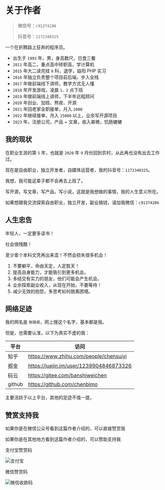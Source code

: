 # 关于作者

> 微信号：`c91374286`
>
> 抖音号：`1172348325`

一个在折腾路上狂奔的程序员。

-   出生于 `1993` 年，男，身高数尺，日食三餐
-   `2011` 年高二，重点高中转职高，学计算机
-   `2015` 年大二读完挂 `8` 科，退学，益阳 PHP 实习
-   `2016` 年独立负责整个项目前后端，步入全栈
-   `2017` 年做前端线下讲师，教学方式无人懂
-   `2018` 年开发游戏，凌晨 `1，2` 点下班
-   `2019` 年做前端线上讲师，下半年远程顾问
-   `2020` 年创业、加班、熬夜、开源
-   `2021` 年回老家全职接单，月入 `2000`
-   `2022` 年继续接单，月入 `15000` 以上，业余写开源项目
-   `2023` 年，注册公司，产品 + 文章，收入甚微，饥肠辘辘

## 我的现状

在职业生涯的第 `5` 年，也就是 `2020` 年 `9` 月份回到农村，从此再也没有出去工作过。

现在是自由职业，独立开发者，自媒体运营者，我的抖音号：`1172348325`。

我想，我可能这辈子都不会再去上班了。

写开源，写文章，写产品，写小说，这就是我想做的事情，我的人生意义所在。

如果想跟我交流探索自由职业，独立开发，副业搞钱，请加我微信：`c91374286`

## 人生忠告

年轻人，一定要多读书！

社会很残酷！

至少拿个本科文凭再出来混！不然会损失很多机会！

1. 不要躺平，命由天定，人定胜天！
2. 提高自身能力，才能吸引到更多机会。
3. 多结交有实力的朋友，他们可能会产生机会。
4. 业余探索副业收入，从现在开始，不要等待！
5. 减少无效的抱怨，多思考如何脱离困境。

## 网络足迹

我的网名是 `陈随易`，网上搜这个名字，基本都是我。

但是，也需要认准，以下为真实不虚的我：

| 平台   | 访问                                    |
| ------ | --------------------------------------- |
| 知乎   | https://www.zhihu.com/people/chensuiyi  |
| 掘金   | https://juejin.im/user/1239904846873326 |
| 码云   | https://gitee.com/banshiweichen         |
| github | https://github.com/chenbimo             |

主要活跃于以上平台，其他的足迹不值一提。

## 赞赏支持我

如果你是在微信公众号看到这篇作者介绍的，可以直接赞赏我

如果你是在其他地方看到这篇作者介绍的，可以赞助支持我

支付宝赞赏码

![支付宝](https://static.chensuiyi.com/alipay-qrcode.png)

微信赞赏码

![微信收款码](https://static.chensuiyi.com/wepay-qrcode.png)
